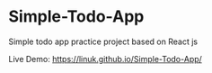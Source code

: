 # Simple-Todo-App
Simple todo app practice project based on React js

Live Demo: https://linuk.github.io/Simple-Todo-App/

